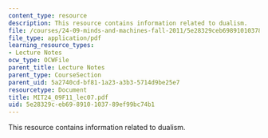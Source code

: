 ```yaml
---
content_type: resource
description: This resource contains information related to dualism.
file: /courses/24-09-minds-and-machines-fall-2011/5e28329ceb698910103789ef99bc74b1_MIT24_09F11_lec07.pdf
file_type: application/pdf
learning_resource_types:
- Lecture Notes
ocw_type: OCWFile
parent_title: Lecture Notes
parent_type: CourseSection
parent_uid: 5a2740cd-bf81-1a23-a3b3-5714d9be25e7
resourcetype: Document
title: MIT24_09F11_lec07.pdf
uid: 5e28329c-eb69-8910-1037-89ef99bc74b1
---
```

This resource contains information related to dualism.

